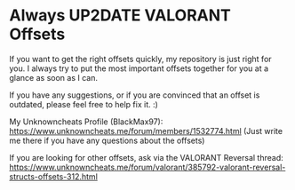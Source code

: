 # Always UP2DATE VALORANT Offsets

If you want to get the right offsets quickly, my repository is just right for you.
I always try to put the most important offsets together for you at a glance as soon as I can.

If you have any suggestions, or if you are convinced that an offset is outdated, please feel free to help fix it. :)

My Unknowncheats Profile (BlackMax97): https://www.unknowncheats.me/forum/members/1532774.html
(Just write me there if you have any questions about the offsets)

If you are looking for other offsets, ask via the VALORANT Reversal thread:
https://www.unknowncheats.me/forum/valorant/385792-valorant-reversal-structs-offsets-312.html
